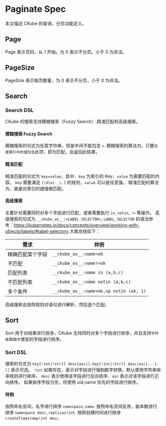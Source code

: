 # Paginate Spec

本文描述 CKube 的查询、分页功能定义。

## Page 
Page 表示页码，从 1 开始，为 0 表示不分页。小于 0  为非法。

## PageSize
PageSize 表示每页数量，为 0  表示不分页，小于 0 为非法。

## Search

### Search DSL
CKube 的搜索支持模糊搜索（Fuzzy Search）,精准匹配和高级搜索。

#### 模糊搜索 Fuzzy Search
模糊搜索的句式为任意字符串，但是中间不能包含 `=`.
模糊搜索的算法为，只要`任意索引中的值包含`此项，即为匹配，会返回此结果。

#### 精准匹配
精准匹配的句式为 `key=value`，其中，`key` 为索引的 Key，`value` 为需要匹配的内容。
`key` 需要满足 `[\d\w\-_\.]` 的规则，`value` 可以是任意值。
精准匹配的算法为，直接对索引的键值做匹配。

#### 高级搜索
主要针对需要同时对多个字段进行匹配，或者需要执行 `in`, `notin`, `!=` 等操作。
高级搜索的句式为 `__ckube_as__:<LABEL_SELECTOR>`, `LABEL_SELECTOR` 的语法参考：https://kubernetes.io/docs/concepts/overview/working-with-objects/labels/#label-selectors
大致总结如下：

| 需求 | 样例 | 
| -- | -- |
| 精确匹配某个字段 | `__ckube_as__:name=ok` |
| 不匹配 | `__ckube_as__:name!=ok` |
| 匹配列表 | `__ckube_as__:name in (a,b,c)` |
| 不匹配列表 | `__ckube_as__:name notin (a,b,c)` |
| 多个条件 | `__ckube_as__:name=ok,sp notin (ok, 1)` |

高级搜索会按照规则对语句进行解析，然后逐个匹配。

## Sort

Sort 用于对结果进行排序，CKube 支持同时对多个字段进行排序，并且支持`字符串`和`数字`类型的字段进行排序。

### Sort DSL

搜索的句式为 `key[!int|!str][ desc|asc][,key[!int|!str][ desc|asc]...]`.
`[]` 表示可选。
`!int` 如果存在，表示对字段进行强制数字转换，默认使用字符串排序规则进行排序。
`desc` 表示使用该字段进行反向排序，`asc` 表示对该字段进行正向排序。
如果排序字段为空，将使用 uid,name 优先的字段进行排序。

#### 样例
按照命名空间，名字进行排序 `namespace,name`.
按照命名空间反序，副本数进行排序 `namespace desc,replicas!int`.
按照创建时间进行排序 `createTimestamp!int desc`.
